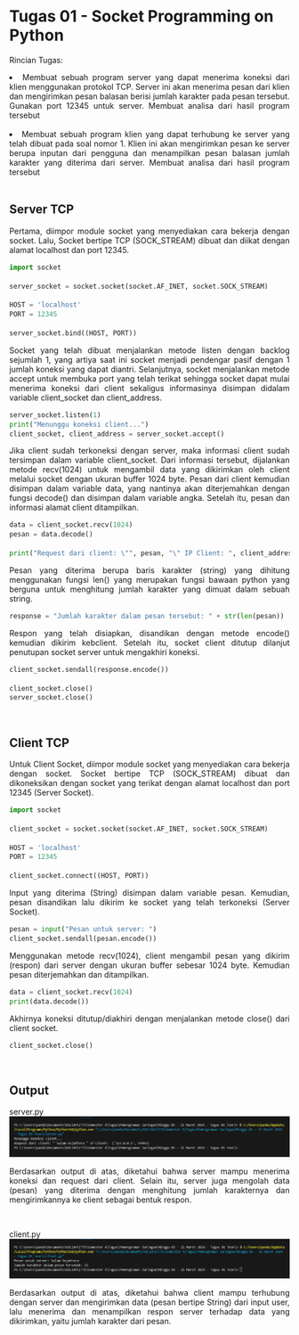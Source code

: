 # Tugas 01 - Socket Programming on Python

Rincian Tugas:
<li style="text-align:justify;">
Membuat sebuah program server yang dapat menerima koneksi dari klien menggunakan protokol TCP. Server ini akan menerima pesan dari klien dan mengirimkan pesan balasan berisi jumlah karakter pada pesan tersebut. Gunakan port 12345 untuk server. Membuat analisa dari hasil program tersebut </li>
<br>
<li style="text-align:justify;">
Membuat sebuah program klien yang dapat terhubung ke server yang telah dibuat pada soal nomor 1. Klien ini akan mengirimkan pesan ke server berupa inputan dari pengguna dan menampilkan pesan balasan jumlah karakter yang diterima dari server. Membuat analisa dari hasil program tersebut </li>
<br>

## Server TCP

<p style="text-align:justify;">
Pertama, diimpor module socket yang menyediakan cara bekerja dengan socket. Lalu, Socket bertipe TCP (SOCK_STREAM) dibuat dan diikat dengan alamat localhost dan port 12345.
</p>

```python
import socket

server_socket = socket.socket(socket.AF_INET, socket.SOCK_STREAM)

HOST = 'localhost'
PORT = 12345

server_socket.bind((HOST, PORT))
```

<p style="text-align:justify;">
Socket yang telah dibuat menjalankan metode listen dengan backlog sejumlah 1, yang artiya saat ini socket menjadi pendengar pasif dengan 1 jumlah koneksi yang dapat diantri. Selanjutnya, socket menjalankan metode accept untuk membuka port yang telah terikat sehingga socket dapat mulai menerima koneksi dari client sekaligus informasinya disimpan didalam variable client_socket dan client_address.
</p>

```python
server_socket.listen(1)
print("Menunggu koneksi client...")
client_socket, client_address = server_socket.accept()
```

<p style="text-align:justify;">
Jika client sudah terkoneksi dengan server, maka informasi client sudah tersimpan dalam variable client_socket. Dari informasi tersebut, dijalankan metode recv(1024) untuk mengambil data yang dikirimkan oleh client melalui socket dengan ukuran buffer 1024 byte. Pesan dari client kemudian disimpan dalam variable data, yang nantinya akan diterjemahkan dengan fungsi decode() dan disimpan dalam variable angka. Setelah itu, pesan dan informasi alamat client ditampilkan.
</p>

```python
data = client_socket.recv(1024)
pesan = data.decode()

print("Request dari client: \"", pesan, "\" IP Client: ", client_address)
```

<p style="text-align:justify;">
Pesan yang diterima berupa baris karakter (string) yang dihitung menggunakan fungsi len() yang merupakan fungsi bawaan python yang berguna untuk menghitung jumlah karakter yang dimuat dalam sebuah string.
</p>

```python
response = "Jumlah karakter dalam pesan tersebut: " + str(len(pesan))
```

<p style="text-align:justify;">
Respon yang telah disiapkan, disandikan dengan metode encode() kemudian dikirim kebclient. Setelah itu, socket client ditutup dilanjut penutupan socket server untuk mengakhiri koneksi.
</p>

```python
client_socket.sendall(response.encode())

client_socket.close()
server_socket.close()
```
<br>

## Client TCP

<p style="text-align:justify;">
Untuk Client Socket, diimpor module socket yang menyediakan cara bekerja dengan socket. Socket bertipe TCP (SOCK_STREAM) dibuat dan dikoneksikan dengan socket yang terikat dengan alamat localhost dan port 12345 (Server Socket).
</p>

```python
import socket

client_socket = socket.socket(socket.AF_INET, socket.SOCK_STREAM)

HOST = 'localhost'
PORT = 12345

client_socket.connect((HOST, PORT))
```
<p style="text-align:justify;">
Input yang diterima (String) disimpan dalam variable pesan. Kemudian, pesan disandikan lalu dikirim ke socket yang telah terkoneksi (Server Socket).
</p>

```python
pesan = input("Pesan untuk server: ")
client_socket.sendall(pesan.encode())
```
<p style="text-align:justify;">
Menggunakan metode recv(1024), client mengambil pesan yang dikirim (respon) dari server dengan ukuran buffer sebesar 1024 byte. Kemudian pesan diterjemahkan dan ditampilkan.
</p>

```python
data = client_socket.recv(1024)
print(data.decode())
```
<p style="text-align:justify;">
Akhirnya koneksi ditutup/diakhiri dengan menjalankan metode close() dari client socket.
</p>

```python
client_socket.close()
```
<br>

## Output

server.py
![server-preview](server-preview.png)

<p style="text-align:justify;">
Berdasarkan output di atas, diketahui bahwa server mampu menerima koneksi dan request dari client. Selain itu, server juga mengolah data (pesan) yang diterima dengan menghitung jumlah karakternya dan mengirimkannya ke client sebagai bentuk respon.
</p>
<br>

client.py
![client-preview](client-preview.png)

<p style="text-align:justify;">
Berdasarkan output di atas, diketahui bahwa client mampu terhubung dengan server dan mengirimkan data (pesan bertipe String) dari input user, lalu menerima dan menampilkan respon server terhadap data yang dikirimkan, yaitu jumlah karakter dari pesan.
</p>